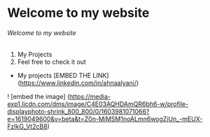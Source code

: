 # Welcome to my website
###### Welcome to my website

1. My Projects
2. Feel free to check it out

- My projects
[EMBED THE LINK] (https://www.linkedin.com/in/ahnaalyani/)

! [embed the image] (https://media-exp1.licdn.com/dms/image/C4E03AQHDAmQR6bh6-w/profile-displayphoto-shrink_800_800/0/1603981071066?e=1619049600&v=beta&t=Z0n-MiMSM1noALmn6wogZjUn_-mEUX-FzIkG_Vt2cB8)
